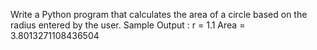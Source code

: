 Write a Python program that calculates the area of a circle based on the radius entered by the user.
Sample Output :
r = 1.1
Area = 3.8013271108436504
